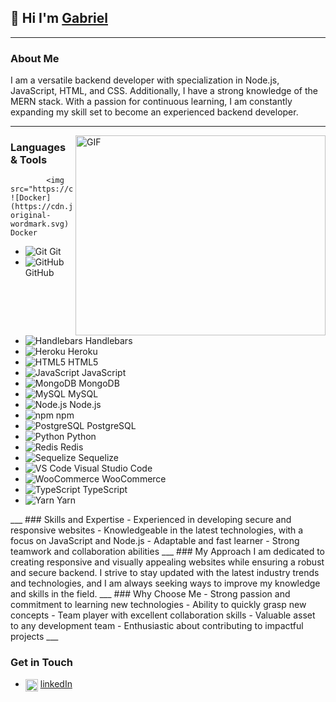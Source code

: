 ## 🙋 Hi I'm [Gabriel](https://github.com/Holluhshorlarh) 
___
### About Me
I am a versatile backend developer with specialization in Node.js, JavaScript, HTML, and CSS. Additionally, I have a strong knowledge of the MERN stack. With a passion for continuous learning, I am constantly expanding my skill set to become an experienced backend developer.
___
<img align="right" alt="GIF" src="https://media.giphy.com/media/umYMU8G2ixG5mJBDo5/giphy.gif" width="400" height="320" />

### Languages & Tools
<p>
  
            <img src="https://cdn.j- ![Docker](https://cdn.jsdelivr.net/gh/devicons/devicon/icons/docker/docker-original-wordmark.svg) Docker
- ![Git](https://cdn.jsdelivr.net/gh/devicons/devicon/icons/git/git-original-wordmark.svg) Git
- ![GitHub](https://cdn.jsdelivr.net/gh/devicons/devicon/icons/github/github-original.svg) GitHub
- ![Handlebars](https://cdn.jsdelivr.net/gh/devicons/devicon/icons/handlebars/handlebars-original.svg) Handlebars
- ![Heroku](https://cdn.jsdelivr.net/gh/devicons/devicon/icons/heroku/heroku-original-wordmark.svg) Heroku
- ![HTML5](https://cdn.jsdelivr.net/gh/devicons/devicon/icons/html5/html5-original-wordmark.svg) HTML5
- ![JavaScript](https://cdn.jsdelivr.net/gh/devicons/devicon/icons/javascript/javascript-plain.svg) JavaScript
- ![MongoDB](https://cdn.jsdelivr.net/gh/devicons/devicon/icons/mongodb/mongodb-plain-wordmark.svg) MongoDB
- ![MySQL](https://cdn.jsdelivr.net/gh/devicons/devicon/icons/mysql/mysql-original.svg) MySQL
- ![Node.js](https://cdn.jsdelivr.net/gh/devicons/devicon/icons/nodejs/nodejs-plain-wordmark.svg) Node.js
- ![npm](https://cdn.jsdelivr.net/gh/devicons/devicon/icons/npm/npm-original-wordmark.svg) npm
- ![PostgreSQL](https://cdn.jsdelivr.net/gh/devicons/devicon/icons/postgresql/postgresql-original.svg) PostgreSQL
- ![Python](https://cdn.jsdelivr.net/gh/devicons/devicon/icons/python/python-original.svg) Python
- ![Redis](https://cdn.jsdelivr.net/gh/devicons/devicon/icons/redis/redis-original.svg) Redis
- ![Sequelize](https://cdn.jsdelivr.net/gh/devicons/devicon/icons/sequelize/sequelize-original.svg) Sequelize
- ![VS Code](https://cdn.jsdelivr.net/gh/devicons/devicon/icons/vscode/vscode-original.svg) Visual Studio Code
- ![WooCommerce](https://cdn.jsdelivr.net/gh/devicons/devicon/icons/woocommerce/woocommerce-original.svg) WooCommerce
- ![TypeScript](https://cdn.jsdelivr.net/gh/devicons/devicon/icons/typescript/typescript-original.svg) TypeScript
- ![Yarn](https://cdn.jsdelivr.net/gh/devicons/devicon/icons/yarn/yarn-original.svg) Yarn
          
</p>
___
### Skills and Expertise
- Experienced in developing secure and responsive websites
- Knowledgeable in the latest technologies, with a focus on JavaScript and Node.js
- Adaptable and fast learner
- Strong teamwork and collaboration abilities
___
### My Approach
I am dedicated to creating responsive and visually appealing websites while ensuring a robust and secure backend. I strive to stay updated with the latest industry trends and technologies, and I am always seeking ways to improve my knowledge and skills in the field.
___
### Why Choose Me
- Strong passion and commitment to learning new technologies
- Ability to quickly grasp new concepts
- Team player with excellent collaboration skills
- Valuable asset to any development team
- Enthusiastic about contributing to impactful projects
___

### Get in Touch
- <img align="center" src="https://cdn.jsdelivr.net/gh/devicons/devicons/icons/linkedin/linkedin-original.svg" alt=" Me on LinkedIn" height="auto" width="20"/> [linkedIn](https://www.linkedin.com/in/ajayi-gabriel)
